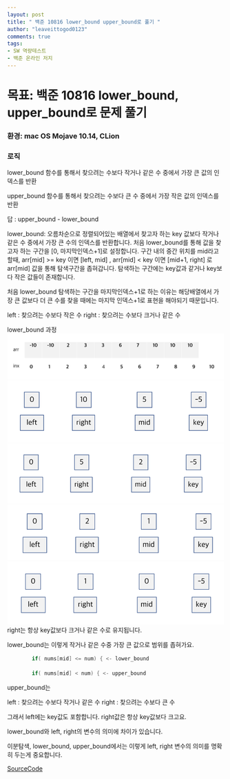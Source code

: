 ```yaml
---
layout: post
title: " 백준 10816 lower_bound upper_bound로 풀기 "
author: "leaveittogod0123"
comments: true
tags:
- SW 역량테스트
- 백준 온라인 저지
---
```


# 목표: 백준 10816 lower_bound, upper_bound로 문제 풀기
### 환경: mac OS Mojave 10.14, CLion

### 로직
lower_bound 함수를 통해서 찾으려는 수보다 작거나 같은 수 중에서 가장 큰 값의 인덱스를 반환

upper_bound 함수를 통해서 찾으려는 수보다 큰 수 중에서 가장 작은 값의 인덱스를 반환

답 : upper_bound - lower_bound 


lower_bound: 
오름차순으로 정렬되어있는 배열에서 찾고자 하는 key 값보다 작거나 같은 수 중에서 가장 큰 수의 인덱스를 반환합니다.
처음 lower_bound를 통해 값을 찾고자 하는 구간을 [0, 마지막인덱스+1]로 설정합니다. 구간 내의 중간 위치를 mid라고 할때, 
arr[mid] >= key 이면 [left, mid] , arr[mid] < key 이면 [mid+1, right] 로 arr[mid] 값을 통해
탐색구간을 좁혀갑니다. 탐색하는 구간에는 key값과 같거나 key보다 작은 값들이 존재합니다.

처음 lower_bound 탐색하는 구간을 마지막인덱스+1로 하는 이유는 해당배열에서 가장 큰 값보다 더 큰 수를 찾을 때에는
마지막 인덱스+1로 표현을 해야되기 때문입니다.

left : 찾으려는 수보다 작은 수
right : 찾으려는 수보다 크거나 같은 수

lower_bound 과정
![1](/img/10816_1.png)
![2](/img/10816_2.png)
![3](/img/10816_3.png)
![4](/img/10816_4.png)
![5](/img/10816_5.png)
right는 항상 key값보다 크거나 같은 수로 유지됩니다.

lower_bound는 이렇게 작거나 같은 수중 가장 큰 값으로 범위를 좁혀가요.

~~~c++
        if( nums[mid] <= num) { <- lower_bound

        if( nums[mid] < num) { <- upper_bound 
~~~


upper_bound는

left : 찾으려는 수보다 작거나 같은 수
right : 찾으려는 수보다 큰 수

그래서 left에는 key값도 포함합니다.
right값은 항상 key값보다 크고요.

lower_bound와 left, right의 변수의 의미에 차이가 있습니다.

이분탐색, lower_bound, upper_bound에서는 이렇게 left, right 변수의 의미를 명확히 두는게 중요합니다.

[SourceCode](https://github.com/yobs0814/problemSolving/blob/master/SWExpert/BOJ10816/main.cpp)